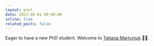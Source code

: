 ```yaml
---
layout: post
date: 2023-06-01 00:00:00
inline: true
related_posts: false
---
```


Eager to have a new PhD student. Welcome to <a href="https://scholar.google.com/citations?user=Ur0vgfMAAAAJ">Tetiana Martyniuk</a> 💪🎉.
